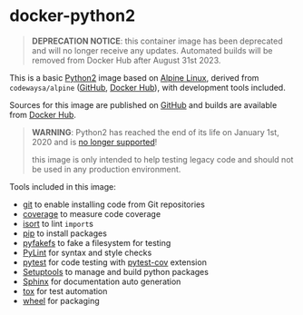 # docker-python2

> **DEPRECATION NOTICE**: this container image has been deprecated and will no
> longer receive any updates. Automated builds will be removed from Docker Hub
> after August 31st 2023.

This is a basic [Python2](https://www.python.org) image based on [Alpine Linux](https://alpinelinux.org), derived from `codewaysa/alpine` ([GitHub](https://www.github.com/CodewaySA/docker-alpine), [Docker Hub](https://hub.docker.com/r/codewaysa/alpine)), with development tools included.

Sources for this image are published on [GitHub](https://www.github.com/CodewaySA/docker-python2) and builds are available from [Docker Hub](https://hub.docker.com/r/codewaysa/python2).

> **WARNING**: Python2 has reached the end of its life on January 1st, 2020 and
> is [no longer supported](https://devguide.python.org/devcycle/#end-of-life-branches)!
> 
> this image is only intended to help testing legacy code and should not be used in any production environment.

Tools included in this image:
* [git](https://git-scm.com) to enable installing code from Git repositories
* [coverage](https://pypi.org/project/coverage/) to measure code coverage
* [isort](https://github.com/timothycrosley/isort) to lint `import`s
* [pip](https://pip.pypa.io) to install packages
* [pyfakefs](https://github.com/jmcgeheeiv/pyfakefs/) to fake a filesystem for testing
* [PyLint](https://www.pylint.org) for syntax and style checks
* [pytest](https://docs.pytest.org) for code testing with [pytest-cov](https://github.com/pytest-dev/pytest-cov) extension
* [Setuptools](https://pypi.org/project/setuptools/) to manage and build python packages
* [Sphinx](https://www.sphinx-doc.org/) for documentation auto generation
* [tox](https://tox.readthedocs.org) for test automation
* [wheel](https://github.com/pypa/wheel) for packaging
